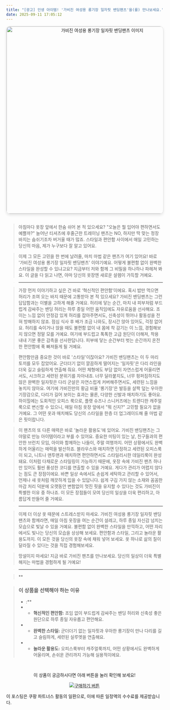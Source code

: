 ```yaml
---
title: "[광고] 인생 아이템! '가비진 여성용 롱기장 일자핏 밴딩팬츠'을(를) 만나보세요."
date: 2025-09-11 17:05:12
---
```


<div align="center">
    <a href="https://link.coupang.com/re/AFFSDP?lptag=AF8916626&pageKey=309625193&itemId=1086843248&vendorItemId=92181222596&traceid=V0-153-c2b9d016cbf3df00&requestid=20250912020446273188067591&token=31850C%7CMIXED" target="_blank">
        <img src="https://ads-partners.coupang.com/image1/mGN_8FxFGibdN0Z5mBvfA3aHZ2EgIuc2kbQt4nvMrcX5B9TfVRn6dKDYedtW2jpURTBJz_l8YgrIAbfgiCrwOyhpf3iza221mavBrJ0ffjDX3FzvYQ_hU7AP-PulLtsDzrZWhQPrW6xFLkffqgXkfLWJGOmA_hra4If-ZhTSwtRgoFqgYTXDn8QLEac4RFu6jyKz6JBCTRNldGQ1GcAqBiIRsR2J5xdTRioLH6nW6orjy1_x128o2uQBZGPKXMELrWK9hUUI9aegGeKU0tRY3Bys6sX35TkZVT72gv6SJHK8uXzU" alt="가비진 여성용 롱기장 일자핏 밴딩팬츠 이미지" width="600" style="max-width: 100%; height: auto; border-radius: 12px; border: 1px solid #e0e0e0; box-shadow: 0 4px 8px rgba(0,0,0,0.1);">
    </a>
</div>
<br>

> 아침마다 옷장 앞에서 한숨 쉬어 본 적 있으세요? "오늘은 뭘 입어야 편하면서도 예쁠까?" 늘어난 티셔츠에 후줄근한 트레이닝 팬츠는 NO, 하지만 딱 맞는 정장 바지는 숨쉬기조차 버거울 때가 많죠. 스타일과 편안함 사이에서 매일 고민하는 당신의 마음, 제가 누구보다 잘 알고 있어요.

> 이제 그 모든 고민을 한 번에 날려줄, 마치 마법 같은 팬츠가 여기 있어요! 바로 '가비진 여성용 롱기장 일자핏 밴딩팬츠' 이야기예요. 어떻게 불편함 없이 완벽한 스타일을 완성할 수 있냐고요? 지금부터 저와 함께 그 비밀을 하나하나 파헤쳐 봐요. 이 글을 다 읽고 나면, 아마 당신의 옷장엔 새로운 설렘이 가득할 거예요.

> ***

> 가장 먼저 이야기하고 싶은 건 바로 ‘혁신적인 편안함’이에요. 혹시 밥만 먹으면 허리가 조여 오는 바지 때문에 고통받아 본 적 있으세요? 가비진 밴딩팬츠는 그런 답답함과는 이별을 고하게 해줄 거예요. 허리에 닿는 순간, 마치 내 피부처럼 부드럽게 감싸주는 밴딩 허리는 하루 종일 어떤 움직임에도 자유로움을 선사해요. 조이는 느낌 없이 안정감 있게 허리를 잡아주면서도, 신축성이 뛰어나 활동성을 전혀 방해하지 않죠. 점심 식사 후 배가 조금 나와도, 장시간 앉아 있어도, 걱정 없어요. 허리를 숙이거나 앉을 때도 불편함 없이 내 몸에 착 감기는 이 느낌, 경험해보지 않으면 정말 모를 거예요. 여기에 부드럽고 톡톡한 고급 원단이 더해져, 착용 내내 기분 좋은 감촉을 선사한답니다. 피부에 닿는 순간부터 벗는 순간까지 온전한 편안함에 푹 빠져들게 될 거예요.

> 편안함만큼 중요한 것이 바로 '스타일'이잖아요? 가비진 밴딩팬츠는 이 두 마리 토끼를 모두 잡았어요. 군더더기 없이 깔끔하게 떨어지는 '일자핏'은 다리 라인을 더욱 길고 슬림하게 연출해 줘요. 어떤 체형에도 부담 없이 자연스럽게 어울리면서도, 시크하고 세련된 분위기를 자아내죠. 너무 달라붙지도, 너무 펑퍼짐하지도 않은 완벽한 일자핏은 다리 군살은 자연스럽게 커버해주면서도, 세련된 느낌을 놓치지 않아요. 여기에 가비진만의 황금 비율 '롱기장'은 발등을 살짝 덮는 우아한 기장감으로, 다리가 길어 보이는 효과는 물론, 다양한 신발과 매치하기도 좋아요. 하이힐에는 도회적인 오피스 룩으로, 플랫 슈즈나 스니커즈에는 트렌디한 캐주얼 룩으로 변신할 수 있으니, 매일 아침 옷장 앞에서 "뭐 신지?" 고민할 필요가 없을 거예요. 그 어떤 옷과 매치해도 당신의 스타일을 한층 더 업그레이드해 줄 마법 같은 핏이랍니다.

> 이 팬츠의 또 다른 매력은 바로 '놀라운 활용도'에 있어요. 가비진 밴딩팬츠는 그야말로 만능 아이템이라고 부를 수 있어요. 중요한 미팅이 있는 날, 친구들과의 편안한 브런치 모임, 아이와 함께하는 나들이, 주말 여행까지. 어떤 상황에서도 완벽하게 어울리는 매력을 발산하죠. 블라우스와 매치하면 단정하고 세련된 오피스룩이 되고, 니트나 맨투맨과 매치하면 편안하면서도 스타일리시한 데일리룩이 완성돼요. 이처럼 다채로운 스타일링이 가능하기 때문에, 옷장 속에 가비진 팬츠 하나만 있어도 훨씬 풍성한 코디를 연출할 수 있을 거예요. 게다가 관리가 어렵지 않다는 점도 큰 장점이에요. 바쁜 일상 속에서도 손쉽게 세탁하고 관리할 수 있어서, 언제나 새 옷처럼 깨끗하게 입을 수 있답니다. 쉽게 구김 가지 않는 소재와 꼼꼼한 마감 처리 덕분에 오랫동안 변함없이 멋진 핏을 유지할 수 있다는 것도 가비진이 특별한 이유 중 하나죠. 이 모든 장점들이 모여 당신의 일상을 더욱 편리하고, 아름답게 만들어 줄 거예요.

> ***

> 이제 더 이상 옷 때문에 스트레스받지 마세요. 가비진 여성용 롱기장 일자핏 밴딩팬츠와 함께라면, 매일 아침 옷장을 여는 순간이 설레고, 하루 종일 자신감 넘치는 모습으로 빛날 수 있을 거예요. 불편함 없이 완벽한 스타일을 만끽하고, 어떤 자리에서도 빛나는 당신의 모습을 상상해 보세요. 편안함과 스타일, 그리고 놀라운 활용도까지. 이 모든 것을 당신의 옷장 속에 채워 넣어 보세요. 옷 하나로 삶의 질이 달라질 수 있다는 것을 직접 경험해보세요.

> 망설이지 마세요! 지금 바로 가비진 팬츠를 만나보세요. 당신의 일상이 더욱 특별해지는 마법을 경험하게 될 거예요!

> ---

> **


> ### 이 상품을 선택해야 하는 이유
> - :**
> - *   **혁신적인 편안함:** 조임 없이 부드럽게 감싸주는 밴딩 허리와 신축성 좋은 원단으로 하루 종일 자유롭고 편안해요.
> - *   **완벽한 스타일:** 군더더기 없는 일자핏과 우아한 롱기장이 만나 다리를 길고 슬림하게, 세련된 실루엣을 연출해요.
> - *   **놀라운 활용도:** 오피스룩부터 캐주얼룩까지, 어떤 상황에서도 완벽하게 어울리며, 손쉬운 관리까지 가능해 실용적이에요.


<br>

<div align="center">
  <p>이 상품이 궁금하시다면 아래 버튼을 눌러 확인해 보세요!</p>
  <a href="https://link.coupang.com/re/AFFSDP?lptag=AF8916626&pageKey=309625193&itemId=1086843248&vendorItemId=92181222596&traceid=V0-153-c2b9d016cbf3df00&requestid=20250912020446273188067591&token=31850C%7CMIXED" target="_blank">
    <img src="https://img.shields.io/badge/지금 바로 구매하기-FF5722?style=for-the-badge&logo=coupa&logoColor=white" alt="구매하기 버튼">
  </a>
</div>

이 포스팅은 쿠팡 파트너스 활동의 일환으로, 이에 따른 일정액의 수수료를 제공받습니다.
